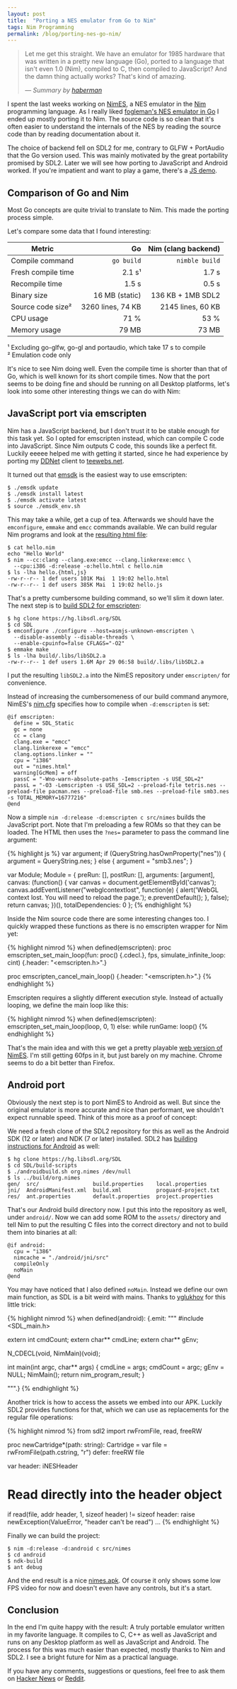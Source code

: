 ```yaml
---
layout: post
title:  "Porting a NES emulator from Go to Nim"
tags: Nim Programming
permalink: /blog/porting-nes-go-nim/
---
```


> Let me get this straight. We have an emulator for 1985 hardware that was written in a pretty new language (Go), ported to a language that isn't even 1.0 (Nim), compiled to C, then compiled to JavaScript? And the damn thing actually works? That's kind of amazing.
>
> &mdash; <cite>Summary by [haberman](https://news.ycombinator.com/item?id=9474030)</cite>

<!--more-->
I spent the last weeks working on [NimES](https://github.com/def-/nimes), a NES emulator in the [Nim](http://nim-lang.org/) programming language. As I really liked [fogleman's NES emulator in Go](https://github.com/fogleman/nes) I ended up mostly porting it to Nim. The source code is so clean that it's often easier to understand the internals of the NES by reading the source code than by reading documentation about it.

The choice of backend fell on SDL2 for me, contrary to GLFW + PortAudio that the Go version used. This was mainly motivated by the great portability promised by SDL2. Later we will see how porting to JavaScript and Android worked. If you're impatient and want to play a game, there's a [JS demo](/nimes/).

## Comparison of Go and Nim

Most Go concepts are quite trivial to translate to Nim. This made the porting process simple.

Let's compare some data that I found interesting:

| Metric             | Go                | Nim (clang backend) |
|--------------------|------------------:|--------------------:|
| Compile command    | `go build`        | `nimble build`      |
| Fresh compile time |      2.1 s¹       |          1.7 s      |
| Recompile time     |       1.5 s       |          0.5 s      |
| Binary size        | 16 MB (static)    | 136 KB + 1MB SDL2   |
| Source code size²  | 3260 lines, 74 KB | 2145 lines, 60 KB   |
| CPU usage          |        71 %       |           53 %      |
| Memory usage       |       79 MB       |          73 MB      |

¹ Excluding go-glfw, go-gl and portaudio, which take 17 s to compile<br>
² Emulation code only

It's nice to see Nim doing well. Even the compile time is shorter than that of Go, which is well known for its short compile times. Now that the port seems to be doing fine and should be running on all Desktop platforms, let's look into some other interesting things we can do with Nim:

## JavaScript port via emscripten

Nim has a JavaScript backend, but I don't trust it to be stable enough for this task yet. So I opted for emscripten instead, which can compile C code into JavaScript. Since Nim outputs C code, this sounds like a perfect fit. Luckily eeeee helped me with getting it started, since he had experience by porting my [DDNet](https://ddnet.tw/) client to [teewebs.net](http://teewebs.net/).

It turned out that [emsdk](https://kripken.github.io/emscripten-site/docs/getting_started/downloads.html) is the easiest way to use emscripten:

    $ ./emsdk update
    $ ./emsdk install latest
    $ ./emsdk activate latest
    $ source ./emsdk_env.sh

This may take a while, get a cup of tea. Afterwards we should have the `emconfigure`, `emmake` and `emcc` commands available. We can build regular Nim programs and look at the [resulting html file](/nimes/hello.html):

    $ cat hello.nim
    echo "Hello World"
    $ nim --cc:clang --clang.exe:emcc --clang.linkerexe:emcc \
      --cpu:i386 -d:release -o:hello.html c hello.nim
    $ ls -lha hello.{html,js}
    -rw-r--r-- 1 def users 101K Mai  1 19:02 hello.html
    -rw-r--r-- 1 def users 385K Mai  1 19:02 hello.js

That's a pretty cumbersome building command, so we'll slim it down later. The next step is to [build SDL2 for emscripten](https://hg.libsdl.org/SDL/file/e0e2e94ce5ea/docs/README-emscripten.md):

    $ hg clone https://hg.libsdl.org/SDL
    $ cd SDL
    $ emconfigure ./configure --host=asmjs-unknown-emscripten \
      --disable-assembly --disable-threads \
      --enable-cpuinfo=false CFLAGS="-O2"
    $ emmake make
    $ ls -lha build/.libs/libSDL2.a
    -rw-r--r-- 1 def users 1.6M Apr 29 06:58 build/.libs/libSDL2.a

I put the resulting `libSDL2.a` into the NimES repository under `emscripten/` for convenience.

Instead of increasing the cumbersomeness of our build command anymore, NimES's [nim.cfg](https://github.com/def-/nimes/blob/master/src/nim.cfg) specifies how to compile when `-d:emscripten` is set:

    @if emscripten:
      define = SDL_Static
      gc = none
      cc = clang
      clang.exe = "emcc"
      clang.linkerexe = "emcc"
      clang.options.linker = ""
      cpu = "i386"
      out = "nimes.html"
      warning[GcMem] = off
      passC = "-Wno-warn-absolute-paths -Iemscripten -s USE_SDL=2"
      passL = "-O3 -Lemscripten -s USE_SDL=2 --preload-file tetris.nes --preload-file pacman.nes --preload-file smb.nes --preload-file smb3.nes -s TOTAL_MEMORY=16777216"
    @end

Now a simple `nim -d:release -d:emscripten c src/nimes` builds the JavaScript port. Note that I'm preloading a few ROMs so that they can be loaded. The HTML then uses the `?nes=` parameter to pass the command line argument:

{% highlight js %}
var argument;
if (QueryString.hasOwnProperty("nes")) {
  argument = QueryString.nes;
} else {
  argument = "smb3.nes";
}

var Module;
Module = {
  preRun: [],
  postRun: [],
  arguments: [argument],
  canvas: (function() {
    var canvas = document.getElementById('canvas');
    canvas.addEventListener("webglcontextlost", function(e) { alert('WebGL context lost. You will need to reload the page.'); e.preventDefault(); }, false);
    return canvas;
  })(),
  totalDependencies: 0
};
{% endhighlight %}

Inside the Nim source code there are some interesting changes too. I quickly wrapped these functions as there is no emscripten wrapper for Nim yet:

{% highlight nimrod %}
when defined(emscripten):
  proc emscripten_set_main_loop(fun: proc() {.cdecl.}, fps,
    simulate_infinite_loop: cint) {.header: "<emscripten.h>".}

  proc emscripten_cancel_main_loop() {.header: "<emscripten.h>".}
{% endhighlight %}

Emscripten requires a slightly different execution style. Instead of actually looping, we define the main loop like this:

{% highlight nimrod %}
when defined(emscripten):
  emscripten_set_main_loop(loop, 0, 1)
else:
  while runGame:
    loop()
{% endhighlight %}

That's the main idea and with this we get a pretty playable [web version of NimES](/nimes/). I'm still getting 60fps in it, but just barely on my machine. Chrome seems to do a bit better than Firefox.

## Android port

Obviously the next step is to port NimES to Android as well. But since the original emulator is more accurate and nice than performant, we shouldn't expect runnable speed. Think of this more as a proof of concept:

We need a fresh clone of the SDL2 repository for this as well as the Android SDK (12 or later) and NDK (7 or later) installed. SDL2 has [building instructions for Android](https://wiki.libsdl.org/Android) as well:

    $ hg clone https://hg.libsdl.org/SDL
    $ cd SDL/build-scripts
    $ ./androidbuild.sh org.nimes /dev/null
    $ ls ../build/org.nimes
    gen/  src/                 build.properties    local.properties
    jni/  AndroidManifest.xml  build.xml           proguard-project.txt
    res/  ant.properties       default.properties  project.properties

That's our Android build directory now. I put this into the repository as well, under `android/`. Now we can add some ROM to the `assets/` directory and tell Nim to put the resulting C files into the correct directory and not to build them into binaries at all:

    @if android:
      cpu = "i386"
      nimcache = "./android/jni/src"
      compileOnly
      noMain
    @end

You may have noticed that I also defined `noMain`. Instead we define our own main function, as SDL is a bit weird with mains. Thanks to [yglukhov](https://github.com/yglukhov) for this little trick:


{% highlight nimrod %}
when defined(android):
  {.emit: """
  #include <SDL_main.h>

  extern int cmdCount;
  extern char** cmdLine;
  extern char** gEnv;

  N_CDECL(void, NimMain)(void);

  int main(int argc, char** args) {
      cmdLine = args;
      cmdCount = argc;
      gEnv = NULL;
      NimMain();
      return nim_program_result;
  }

  """.}
{% endhighlight %}

Another trick is how to access the assets we embed into our APK. Luckily SDL2 provides functions for that, which we can use as replacements for the regular file operations:

{% highlight nimrod %}
from sdl2 import rwFromFile, read, freeRW

proc newCartridge*(path: string): Cartridge =
  var file = rwFromFile(path.cstring, "r")
  defer: freeRW file

  var header: iNESHeader
  # Read directly into the header object
  if read(file, addr header, 1, sizeof header) != sizeof header:
    raise newException(ValueError, "header can't be read")
  ...
{% endhighlight %}

Finally we can build the project:

    $ nim -d:release -d:android c src/nimes
    $ cd android
    $ ndk-build
    $ ant debug

And the end result is a nice [nimes.apk](/nimes/nimes.apk). Of course it only shows some low FPS video for now and doesn't even have any controls, but it's a start.

## Conclusion

In the end I'm quite happy with the result: A truly portable emulator written in my favorite language. It compiles to C, C++ as well as JavaScript and runs on any Desktop platform as well as JavaScript and Android. The process for this was much easier than expected, mostly thanks to Nim and SDL2. I see a bright future for Nim as a practical language.

If you have any comments, suggestions or questions, feel free to ask them on [Hacker News](https://news.ycombinator.com/item?id=9473653) or [Reddit](https://www.reddit.com/r/programming/comments/34jnv1/porting_a_nes_emulator_from_go_to_nim/).
